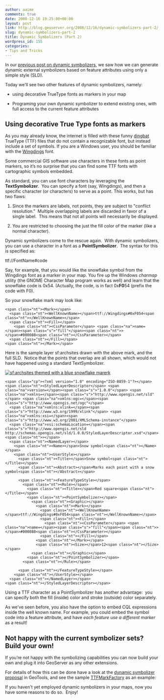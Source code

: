 ```yaml
---
author: aaime
comments: true
date: 2008-12-16 19:25:00+00:00
layout: post
link: http://blog.geoserver.org/2008/12/16/dynamic-symbolizers-part-2/
slug: dynamic-symbolizers-part-2
title: Dynamic Symbolizers (Part 2)
wordpress_id: 155
categories:
- Tips and Tricks
---
```


In our [previous post on dynamic symbolizers](http://blog.geoserver.org/2008/12/08/dynamic-symbolizers-part-1/), we saw how we can generate dynamic external symbolizers based on feature attributes using only a simple style (SLD).

Today we'll see two other features of dynamic symbolizers, namely:



	
  * using decorative TrueType fonts as markers in your map

	
  * Programing your own dynamic symbolizer to extend existing ones, with full access to the current feature attributes




## Using decorative True Type fonts as markers


As you may already know, the internet is filled with these funny [dingbat](http://en.wikipedia.org/wiki/Dingbat) TrueType (TTF) files that do not contain a recognizable font, but instead include a set of symbols. If you are a Windows user, you should be familiar with the [Wingdings](http://en.wikipedia.org/wiki/Wingdings) font.

Some commercial GIS software use characters in these fonts as point markers, so it’s no surprise that you can find some TTF fonts with cartographic symbols embedded.

As standard, you can use font characters by leveraging the **TextSymbolizer**.  You can specify a font (say, Wingdings), and then a specific character (or characters) to serve as a point. This works, but has two flaws:



	
  1. Since the markers are labels, not points, they are subject to "conflict resolution."  Multiple overlapping labels are discarded in favor of a single label.  This means that not all points will necessarily be displayed.

	
  2. You are restricted to choosing the just the fill color of the marker (like a normal character).


Dynamic symbolizers come to the rescue again.  With dynamic symbolizers, you can use a character in a font as a **PointSymbolizer**.  The syntax for this is specified as:

ttf://FontName#code

Say, for example, that you would like the snowflake symbol from the Wingdings font as a marker in your map. You fire up the Windows _charmap_ utility (the GNOME Character Map program works as well) and learn that the snowflake code is 0x54. (Actually, the code, is in fact 0x**F0**54 (prefix the code with F0).

So your snowflake mark may look like:




    
    <span class="nt"><Mark></span>
      <span class="nt"><WellKnownName></span>ttf://Wingdings#0xF054<span class="nt"></WellKnownName></span>
      <span class="nt"><Fill></span>
        <span class="nt"><CssParameter</span> <span class="na">name=</span><span class="s">"fill"</span><span class="nt">></span>#000088<span class="nt"></CssParameter></span>
      <span class="nt"></Fill></span>
    <span class="nt"></Mark></span>





Here is the sample layer sf:archsites drawn with the above mark, and the full SLD.  Notice that the points that overlap are all shown, which would not have happened using a standard TextSymbolizer.

[![sf:archsites themed with a blue snowflake marerk](http://geoserver.wpengine.com/wp-content/uploads/2008/12/snow11.png)](http://geoserver.wpengine.com/wp-content/uploads/2008/12/snow11.png)

    
    <span class="cp"><?xml version="1.0" encoding="ISO-8859-1"?></span>
    <span class="nt"><StyledLayerDescriptor</span> <span class="na">version=</span><span class="s">"1.0.0"</span> <span class="na">xmlns=</span><span class="s">"http://www.opengis.net/sld"</span> <span class="na">xmlns:ogc=</span><span class="s">"http://www.opengis.net/ogc"</span>
      <span class="na">xmlns:xlink=</span><span class="s">"http://www.w3.org/1999/xlink"</span> <span class="na">xmlns:xsi=</span><span class="s">"http://www.w3.org/2001/XMLSchema-instance"</span>
      <span class="na">xsi:schemaLocation=</span><span class="s">"http://www.opengis.net/sld http://schemas.opengis.net/sld/1.0.0/StyledLayerDescriptor.xsd"</span><span class="nt">></span>
      <span class="nt"><NamedLayer></span>
        <span class="nt"><Name></span>Snow symbol<span class="nt"></Name></span>
        <span class="nt"><UserStyle></span>
          <span class="nt"><Title></span>Snow symbol<span class="nt"></Title></span>
          <span class="nt"><Abstract></span>Marks each point with a snow symbol<span class="nt"></Abstract></span>
    
          <span class="nt"><FeatureTypeStyle></span>
            <span class="nt"><Rule></span>
              <span class="nt"><Title></span>Red square<span class="nt"></Title></span>
              <span class="nt"><PointSymbolizer></span>
                <span class="nt"><Graphic></span>
                  <span class="nt"><Mark></span>
                    <span class="nt"><WellKnownName></span>ttf://Wingdings#0xF054<span class="nt"></WellKnownName></span>
                    <span class="nt"><Fill></span>
                      <span class="nt"><CssParameter</span> <span class="na">name=</span><span class="s">"fill"</span><span class="nt">></span>#000088<span class="nt"></CssParameter></span>
                    <span class="nt"></Fill></span>
                  <span class="nt"></Mark></span>
                  <span class="nt"><Size></span>12<span class="nt"></Size></span>
                <span class="nt"></Graphic></span>
              <span class="nt"></PointSymbolizer></span>
            <span class="nt"></Rule></span>
    
          <span class="nt"></FeatureTypeStyle></span>
        <span class="nt"></UserStyle></span>
      <span class="nt"></NamedLayer></span>
    <span class="nt"></StyledLayerDescriptor></span>


Using a TTF character as a PointSymbolizer has another advantage:  you can specify both the fill (inside) color and stroke (outside) color separately.

As we've seen before, you also have the option to embed CQL expressions inside the well known name. For example, you could embed the symbol code into a feature attribute, and have _each feature use a different marker_ as a result!


## Not happy with the current symbolizer sets? Build your own!


If you’re not happy with the symbolizing capabilities you can now build your own and plug it into GeoServer as any other extensions.

For details of how this can be done have a look at the [dynamic symbolizer proposal](http://geotools.codehaus.org/Dynamic+SLD+Graphic+objects) in GeoTools, and see the sample [TTFMarkFactory](http://svn.geotools.org/branches/2.5.x/modules/library/render/src/main/java/org/geotools/renderer/style/TTFMarkFactory.java) as an example:

If you haven't yet employed dynamic symbolizers in your maps, now you have some reasons to do so.  Enjoy!
